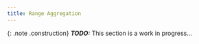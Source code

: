 ```yaml
---
title: Range Aggregation
---
```


{: .note .construction}
**_TODO:_** This section is a work in progress...

<div style="min-height: 800px"></div>
